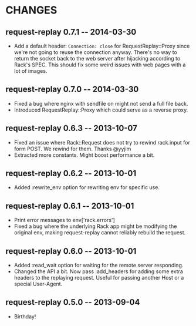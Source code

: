 # CHANGES

## request-replay 0.7.1 -- 2014-03-30

* Add a default header: `Connection: close` for RequestReplay::Proxy since
  we're not going to reuse the connection anyway. There's no way to return
  the socket back to the web server after hijacking according to Rack's SPEC.
  This should fix some weird issues with web pages with a lot of images.

## request-replay 0.7.0 -- 2014-03-30

* Fixed a bug where nginx with sendfile on might not send a full file back.
* Introduced RequestReplay::Proxy which could serve as a reverse proxy.

## request-replay 0.6.3 -- 2013-10-07

* Fixed an issue where Rack::Request does not try to rewind rack.input for
  form POST. We rewind for them. Thanks @yyjim
* Extracted more constants. Might boost performance a bit.

## request-replay 0.6.2 -- 2013-10-01

* Added :rewrite_env option for rewriting env for specific use.

## request-replay 0.6.1 -- 2013-10-01

* Print error messages to env['rack.errors']
* Fixed a bug where the underlying Rack app might be modifying
  the original env, making request-replay cannot reliably rebuild
  the request.

## request-replay 0.6.0 -- 2013-10-01

* Added :read_wait option for waiting for the remote server responding.
* Changed the API a bit. Now pass :add_headers for adding some extra
  headers to the replaying request. Useful for passing another Host or
  a special User-Agent.

## request-replay 0.5.0 -- 2013-09-04

* Birthday!
